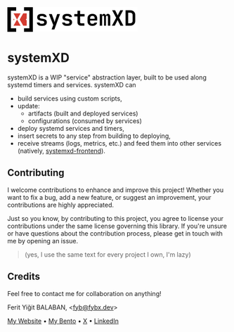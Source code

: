 <picture>
    <source media="(prefers-color-scheme: dark)" srcset="https://raw.githubusercontent.com/fybx/systemXD/main/icons/dark.svg">
    <source media="(prefers-color-scheme): light" srcset="https://raw.githubusercontent.com/fybx/systemXD/main/icons/light.svg">
    <img alt="The systemXD logo." src="https://raw.githubusercontent.com/fybx/systemXD/main/icons/dark.svg">
</picture>

# systemXD

systemXD is a WIP "service" abstraction layer, built to be used along systemd timers and services. systemXD can 
- build services using custom scripts, 
- update: 
  - artifacts (built and deployed services)
  - configurations (consumed by services)
- deploy systemd services and timers, 
- insert secrets to any step from building to deploying,
- receive streams (logs, metrics, etc.) and feed them into other services (natively, [systemxd-frontend][0]).

## Contributing

I welcome contributions to enhance and improve this project! Whether you want to fix a bug, add a new feature, or suggest an improvement, your contributions are highly appreciated.

Just so you know, by contributing to this project, you agree to license your contributions under the same license governing this library. If you're unsure or have questions about the contribution process, please get in touch with me by opening an issue.

> (yes, I use the same text for every project I own, I'm lazy)

## Credits

Feel free to contact me for collaboration on anything!

Ferit Yiğit BALABAN, <[fyb@fybx.dev][llmail]>

[My Website][llwebsite] • [My Bento][llbento] • [X][llx] • [LinkedIn][lllinkedin]

[0]: https://github.com/fybx/systemxd-frontend
[llmail]: mailto:fyb@fybx.dev
[llwebsite]: https://fybx.dev
[llbento]: https://bento.me/balaban
[llx]: https://x.com/fybalaban
[lllinkedin]: https://linkedin.com/in/fybx

